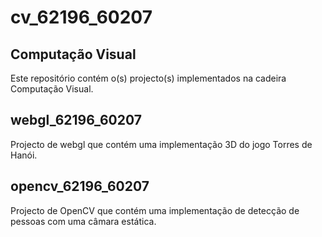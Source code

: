 # cv_62196_60207

## Computação Visual
Este repositório contém o(s) projecto(s) implementados na cadeira Computação Visual.

## webgl_62196_60207
Projecto de webgl que contém uma implementação 3D do jogo Torres de Hanói.

## opencv_62196_60207
Projecto de OpenCV que contém uma implementação de detecção de pessoas com uma câmara estática.
